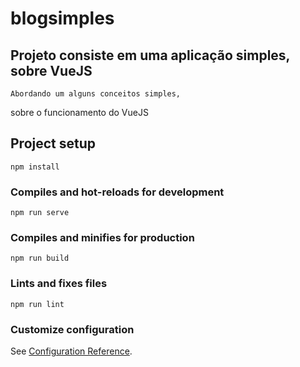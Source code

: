 # blogsimples

## Projeto consiste em uma aplicação simples, sobre VueJS 
 
 ```
 Abordando um alguns conceitos simples, 
 ```
 sobre o funcionamento do VueJS
 
## Project setup
```
npm install
```

### Compiles and hot-reloads for development
```
npm run serve
```

### Compiles and minifies for production
```
npm run build
```

### Lints and fixes files
```
npm run lint
```

### Customize configuration
See [Configuration Reference](https://cli.vuejs.org/config/).
